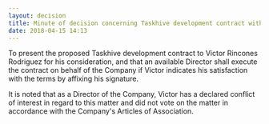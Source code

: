 ```yaml
---
layout: decision
title: Minute of decision concerning Taskhive development contract with Victor Rincones Rodriguez
date: 2018-04-15 14:13
---
```


To present the proposed Taskhive development contract to Victor Rincones Rodriguez for his consideration, and that an available Director shall execute the contract on behalf of the Company if Victor indicates his satisfaction with the terms by affixing his signature.

It is noted that as a Director of the Company, Victor has a declared conflict of interest in regard to this matter and did not vote on the matter in accordance with the Company's Articles of Association.
